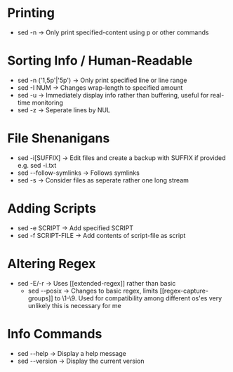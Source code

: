# Printing 
- sed -n -> Only print specified-content using p or other commands

# Sorting Info / Human-Readable
- sed -n ('1,5p'|'5p') -> Only print specified line or line range
- sed -I NUM -> Changes wrap-length to specified amount
- sed -u -> Immediately display info rather than buffering, useful for real-time monitoring
- sed -z -> Seperate lines by NUL 

# File Shenanigans
- sed -i\[SUFFIX] -> Edit files and create a backup with SUFFIX if provided
	e.g. sed -i.txt 
- sed --follow-symlinks -> Follows symlinks
- sed -s -> Consider files as seperate rather one long stream

# Adding Scripts
- sed -e SCRIPT -> Add specified SCRIPT 
- sed -f SCRIPT-FILE -> Add contents of script-file as script

# Altering Regex
- sed -E/-r -> Uses [[extended-regex]] rather than basic
	- sed --posix -> Changes to basic regex, limits [[regex-capture-groups]] to \\1-\\9. Used for compatibility among different os'es very unlikely this is necessary for me

# Info Commands
- sed --help -> Display a help message
- sed --version -> Display the current version